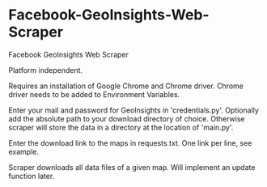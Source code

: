 # Facebook-GeoInsights-Web-Scraper
Facebook GeoInsights Web Scraper

Platform independent.

Requires an installation of Google Chrome and Chrome driver.
Chrome driver needs to be added to Environment Variables.

Enter your mail and password for GeoInsights in 'credentials.py'.
Optionally add the absolute path to your download directory of choice.
Otherwise scraper will store the data in a directory at the location of 'main.py'.

Enter the download link to the maps in requests.txt. One link per line, see example.

Scraper downloads all data files of a given map. Will implement an update function later.
